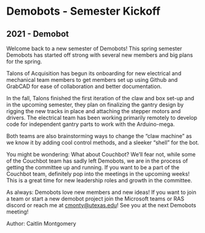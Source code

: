 # Demobots - Semester Kickoff
## 2021 - Demobot

Welcome back to a new semester of Demobots! This spring semester Demobots has started off strong with several new members and big plans for the spring.

Talons of Acquisition has begun its onboarding for new electrical and mechanical team members to get members set up using Github and GrabCAD for ease of collaboration and better documentation.

In the fall, Talons finished the first iteration of the claw and box set-up and in the upcoming semester, they plan on finalizing the gantry design by rigging the new tracks in place and attaching the stepper motors and drivers. The electrical team has been working primarily remotely to develop code for independent gantry parts to work with the Arduino-mega.

Both teams are also brainstorming ways to change the “claw machine” as we know it by adding cool control methods, and a sleeker “shell” for the bot.

You might be wondering: What about Couchbot? We’ll fear not, while some of the Couchbot team has sadly left Demobots, we are in the process of getting the committee up and running. If you want to be a part of the Couchbot team, definitely pop into the meetings in the upcoming weeks! This is a great time for new leadership roles and growth in the committee.

As always: Demobots love new members and new ideas! If you want to join a team or start a new demobot project join the Microsoft teams or RAS discord or reach me at cmonty@utexas.edu! See you at the next Demobots meeting!

Author: Caitlin Montgomery
